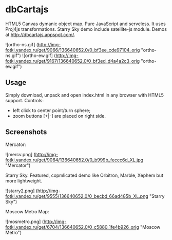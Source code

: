 dbCartajs
=========

HTML5 Canvas dymanic object map. Pure JavaScript and serveless.
It uses Proj4js transformations.  Starry Sky demo include satellite-js module.
Demos at http://dbcartajs.appspot.com/.

![ortho-ns.gif] (http://img-fotki.yandex.ru/get/9066/136640652.0/0_bf3ee_cde97104_orig "ortho-ns.gif")
![ortho-ew.gif] (http://img-fotki.yandex.ru/get/9167/136640652.0/0_bf3ed_d4a4a2c3_orig "ortho-ew.gif")

## Usage

Simply download, unpack and open index.html in any browser with HTML5 support.
Controls: 
 * left click to center point/turn sphere; 
 * zoom buttons [+|-] are placed on right side.

##  Screenshots

Mercator:

![mercv.png] (http://img-fotki.yandex.ru/get/9064/136640652.0/0_b999b_feccc6d_XL.jpg "Mercator")

Starry Sky. Featured, copmlicated demo like Orbitron, Marble, Xephem but more lightweight.

![starry2.png] (http://img-fotki.yandex.ru/get/9555/136640652.0/0_becbd_66ad485b_XL.png "Starry Sky")

Moscow Metro Map:

![mosmetro.png] (http://img-fotki.yandex.ru/get/6704/136640652.0/0_c5880_1fe4b926_orig "Moscow Metro")
